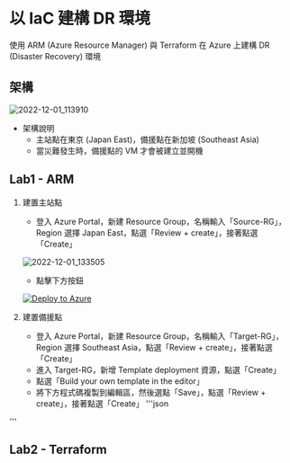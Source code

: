# 以 IaC 建構 DR 環境
使用 ARM (Azure Resource Manager) 與 Terraform 在 Azure 上建構 DR (Disaster Recovery) 環境
## 架構
![2022-12-01_113910](https://user-images.githubusercontent.com/42570850/204960410-743fb53f-55e8-488b-96b3-56d5b69075ce.jpg)
* 架構說明
  * 主站點在東京 (Japan East)，備援點在新加坡 (Southeast Asia)
  * 當災難發生時，備援點的 VM 才會被建立並開機
## Lab1 - ARM
1. 建置主站點
	* 登入 Azure Portal，新建 Resource Group，名稱輸入「Source-RG」，Region 選擇 Japan East，點選「Review + create」，接著點選「Create」
	
	![2022-12-01_133505](https://user-images.githubusercontent.com/42570850/204974193-fb8433b1-f274-496e-b4db-39e14d899978.jpg)
  
	* 點擊下方按鈕
	
	[![Deploy to Azure](https://aka.ms/deploytoazurebutton)](https://portal.azure.com/#create/Microsoft.Template/uri/https%3A%2F%2Fraw.githubusercontent.com%2FAzure%2Fazure-quickstart-templates%2Fmaster%2Fquickstarts%2Fmicrosoft.storage%2Fstorage-account-create%2Fazuredeploy.json)

2. 建置備援點
	* 登入 Azure Portal，新建 Resource Group，名稱輸入「Target-RG」，Region 選擇 Southeast Asia，點選「Review + create」，接著點選「Create」
	* 進入 Target-RG，新增 Template deployment 資源，點選「Create」
	* 點選「Build your own template in the editor」
	* 將下方程式碼複製到編輯區，然後選點「Save」，點選「Review + create」，接著點選「Create」
'''json

'''
## Lab2 - Terraform

